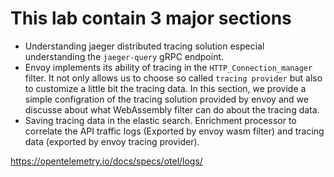 # This lab contain 3 major sections
- Understanding jaeger distributed tracing solution especial understanding the
`jaeger-query` gRPC endpoint. 
- Envoy implements its ability of tracing in the `HTTP_Connection_manager`
filter. It not only allows us to choose so called `tracing provider` but also to
customize a little bit the tracing data. In this section, we provide a simple
configration of the tracing solution provided by envoy and we discusse about
what WebAssembly filter can do about the tracing data. 
- Saving tracing data in the elastic search. Enrichment processor to correlate
the API traffic logs (Exported by envoy wasm filter) and tracing data (exported
by envoy tracing provider). 


https://opentelemetry.io/docs/specs/otel/logs/
